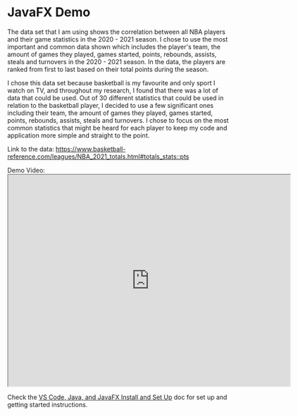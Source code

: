 # JavaFX Demo

The data set that I am using shows the correlation between all NBA players and their game statistics in the 2020 - 2021 season. I chose to use the most important and common data shown which includes the player's team, the amount of games they played, games started, points, rebounds, assists, steals and turnovers in the 2020 - 2021 season. In the data, the players are ranked from first to last based on their total points during the season. 

I chose this data set because basketball is my favourite and only sport I watch on TV, and throughout my research, I found that there was a lot of data that could be used. Out of 30 different statistics that could be used in relation to the basketball player, I decided to use a few significant ones including their team, the amount of games they played, games started, points, rebounds, assists, steals and turnovers. I chose to focus on the most common statistics that might be heard for each player to keep my code and application more simple and straight to the point. 

Link to the data: https://www.basketball-reference.com/leagues/NBA_2021_totals.html#totals_stats::pts

Demo Video: <iframe src="https://drive.google.com/file/d/1m64AlTgPQIh4_U4_NHTfIcwkQwQRVksV/preview" width="640" height="480"></iframe>

Check the [VS Code, Java, and JavaFX Install and Set Up](https://docs.google.com/document/d/1s5oTmY8A8TDZu303p_DaH6CEAcC9xL8-aNX-pAxCcps/edit?usp=sharing) doc for set up and getting started instructions.
